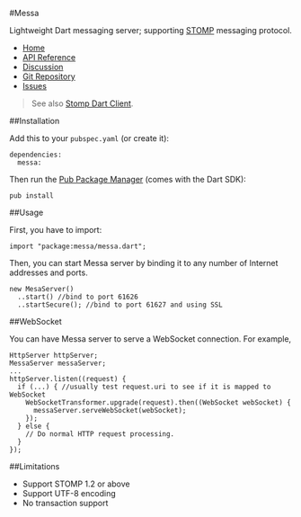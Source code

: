 #Messa

Lightweight Dart messaging server; supporting [STOMP](http://stomp.github.io/) messaging protocol.

* [Home](http://rikulo.org)
* [API Reference](http://api.rikulo.org/messa/latest)
* [Discussion](http://stackoverflow.com/questions/tagged/rikulo)
* [Git Repository](https://github.com/rikulo/messa)
* [Issues](https://github.com/rikulo/messa/issues)

> See also [Stomp Dart Client](https://github.com/rikulo/stomp).

##Installation

Add this to your `pubspec.yaml` (or create it):

    dependencies:
      messa:

Then run the [Pub Package Manager](http://pub.dartlang.org/doc) (comes with the Dart SDK):

    pub install

##Usage

First, you have to import:

    import "package:messa/messa.dart";

Then, you can start Messa server by binding it to any number of Internet addresses and ports.

    new MesaServer()
      ..start() //bind to port 61626
      ..startSecure(); //bind to port 61627 and using SSL

##WebSocket

You can have Messa server to serve a WebSocket connection. For example,

    HttpServer httpServer;
    MessaServer messaServer;
    ...
    httpServer.listen((request) {
      if (...) { //usually test request.uri to see if it is mapped to WebSocket
        WebSocketTransformer.upgrade(request).then((WebSocket webSocket) {
          messaServer.serveWebSocket(webSocket);
        });
      } else {
        // Do normal HTTP request processing.
      }
    });

##Limitations

* Support STOMP 1.2 or above
* Support UTF-8 encoding
* No transaction support
